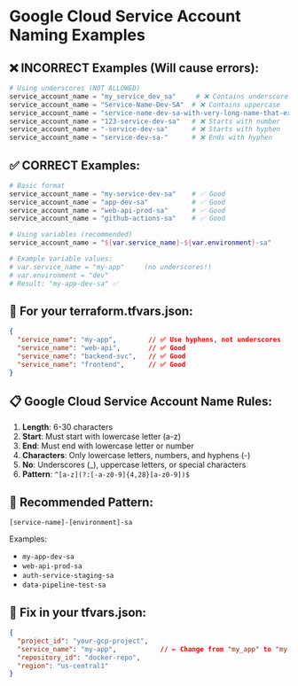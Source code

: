 # Google Cloud Service Account Naming Examples

## ❌ **INCORRECT Examples (Will cause errors):**

```terraform
# Using underscores (NOT ALLOWED)
service_account_name = "my_service_dev_sa"     # ❌ Contains underscores
service_account_name = "Service-Name-Dev-SA"  # ❌ Contains uppercase
service_account_name = "service-name-dev-sa-with-very-long-name-that-exceeds-limits" # ❌ Too long (>30 chars)
service_account_name = "123-service-dev-sa"   # ❌ Starts with number
service_account_name = "-service-dev-sa"      # ❌ Starts with hyphen
service_account_name = "service-dev-sa-"      # ❌ Ends with hyphen
```

## ✅ **CORRECT Examples:**

```terraform
# Basic format
service_account_name = "my-service-dev-sa"    # ✅ Good
service_account_name = "app-dev-sa"           # ✅ Good  
service_account_name = "web-api-prod-sa"      # ✅ Good
service_account_name = "github-actions-sa"    # ✅ Good

# Using variables (recommended)
service_account_name = "${var.service_name}-${var.environment}-sa"

# Example variable values:
# var.service_name = "my-app"     (no underscores!)
# var.environment = "dev"
# Result: "my-app-dev-sa" ✅
```

## 🔧 **For your terraform.tfvars.json:**

```json
{
  "service_name": "my-app",        // ✅ Use hyphens, not underscores
  "service_name": "web-api",       // ✅ Good
  "service_name": "backend-svc",   // ✅ Good
  "service_name": "frontend",      // ✅ Good
}
```

## 📋 **Google Cloud Service Account Name Rules:**

1. **Length**: 6-30 characters
2. **Start**: Must start with lowercase letter (a-z)
3. **End**: Must end with lowercase letter or number
4. **Characters**: Only lowercase letters, numbers, and hyphens (-)
5. **No**: Underscores (_), uppercase letters, or special characters
6. **Pattern**: `^[a-z](?:[-a-z0-9]{4,28}[a-z0-9])$`

## 🎯 **Recommended Pattern:**

```
[service-name]-[environment]-sa
```

Examples:
- `my-app-dev-sa`
- `web-api-prod-sa` 
- `auth-service-staging-sa`
- `data-pipeline-test-sa`

## 🔄 **Fix in your tfvars.json:**

```json
{
  "project_id": "your-gcp-project",
  "service_name": "my-app",           // ← Change from "my_app" to "my-app"
  "repository_id": "docker-repo",
  "region": "us-central1"
}
```